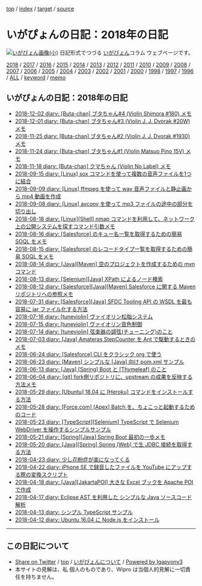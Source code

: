 [top](../index.html) / [index](index.html) / [target](http://www.igapyon.jp/igapyon/diary/2018/index.html) / [source](https://github.com/igapyon/diary/blob/master/2018/index.src.md) 

いがぴょんの日記：2018年の日記
=====================================================================================================
[![いがぴょん画像(小)](http://www.igapyon.jp/igapyon/diary/images/iga200306s.jpg "いがぴょん")](http://www.igapyon.jp/igapyon/diary/memo/memoigapyon.html) 日記形式でつづる [いがぴょん](http://www.igapyon.jp/igapyon/diary/memo/memoigapyon.html)コラム ウェブページです。


[2018](index.html)
/ [2017](../2017/index.html)
/ [2016](../2016/index.html)
/ [2015](../2015/index.html)
/ [2014](../2014/index.html)
/ [2013](../2013/index.html)
/ [2012](../2012/index.html)
/ [2011](../2011/index.html)
/ [2010](../2010/index.html)
/ [2009](../2009/index.html)
/ [2008](../2008/index.html)
/ [2007](../2007/index.html)
/ [2006](../2006/index.html)
/ [2005](../2005/index.html)
/ [2004](../2004/index.html)
/ [2003](../2003/index.html)
/ [2002](../2002/index.html)
/ [2001](../2001/index.html)
/ [2000](../2000/index.html)
/ [1998](../1998/index.html)
/ [1997](../1997/index.html)
/ [1996](../1996/index.html)
/ [ALL](../idxall.html)
 / [keyword](../keyword/index.html) / [memo](../memo/index.html)

## いがぴょんの日記：2018年の日記

* [2018-12-02 diary: [Buta-chan] ブタちゃん#4 (Violin Shimora #180) メモ](ig181202.html)
* [2018-12-01 diary: [Buta-chan] ブタちゃん#3 (Violin J. J. Dvorak #20W) メモ](ig181201.html)
* [2018-11-25 diary: [Buta-chan] ブタちゃん#2 (Violin J. J. Dvorak #1930) メモ](ig181125.html)
* [2018-11-24 diary: [Buta-chan] ブタちゃん#1 (Violin Matsuo Pino 15V) メモ](ig181124.html)
* [2018-11-18 diary: [Buta-chan] クマちゃん (Violin No Label) メモ](ig181118.html)
* [2018-09-15 diary: [Linux] sox コマンドを使って複数の音声ファイルを1つに結合](ig180915.html)
* [2018-09-09 diary: [Linux] ffmpeg を使って wav 音声ファイルと静止画から mp4 動画を作成](ig180909.html)
* [2018-09-08 diary: [Linux] avconv を使って mp3 ファイルの途中の部分を切り出し](ig180908.html)
* [2018-08-18 diary: [Linux][Shell] nmap コマンドを利用して、ネットワーク上の公開システムを探すコマンド引数メモ](ig180818.html)
* [2018-08-16 diary: [Salesforce] のキュー名一覧を取得するための簡易 SOQL をメモ](ig180816.html)
* [2018-08-15 diary: [Salesforce] のレコードタイプ一覧を取得するための簡易 SOQL をメモ](ig180815.html)
* [2018-08-14 diary: [Java][Maven] 空のプロジェクトを作成するための mvn コマンド](ig180814.html)
* [2018-08-13 diary: [Selenium][Java] XPath によるノード検索](ig180813.html)
* [2018-08-12 diary: [Salesforce][Java][Maven] Salesforce に関する Maven リポジトリへの参照メモ](ig180812.html)
* [2018-07-31 diary: [Salesforce][Java] SFDC Tooling API の WSDL を最も容易に jar ファイル化する方法](ig180731.html)
* [2018-07-16 diary: [tuneviolin] ヴァイオリン松脂システム](ig180716.html)
* [2018-07-15 diary: [tuneviolin] ヴァイオリン音色制御](ig180715.html)
* [2018-07-14 diary: [tuneviolin] 弦楽器の調弦(チューニング)のこと](ig180714.html)
* [2018-07-03 diary: [Java] Amateras StepCounter を Ant で駆動するときのメモ](ig180703.html)
* [2018-06-24 diary: [Salesforce] CLI をクラシック org で使う](ig180624.html)
* [2018-06-23 diary: [Maven] シンプルな [Java] 向け pom.xml サンプル](ig180623.html)
* [2018-06-13 diary: [Java] [Spring] Boot と [Thymeleaf] のこと](ig180613.html)
* [2018-06-04 diary: [git] fork側リポジトリに、upstream の成果を反映する方法メモ](ig180604.html)
* [2018-05-29 diary: [Ubuntu] 18.04 に [Heroku] コマンドをインストールする方法](ig180529.html)
* [2018-05-28 diary: [Force.com] [Apex] Batch を、ちょこっと起動するためのコード](ig180528.html)
* [2018-05-23 diary: [TypeScript][Selenium] TypeScript で Selenium WebDriver を操作するシンプルサンプル](ig180523.html)
* [2018-05-21 diary: [Spring][Java] Spring Boot 最初の一歩メモ](ig180521.html)
* [2018-05-20 diary: [Java][Spring] Spring (Web) で生 JDBC 接続を取得する方法](ig180520.html)
* [2018-04-23 diary: 少し花粉症が楽になってくる](ig180423.html)
* [2018-04-22 diary: iPhone SE で録音したファイルを YouTube にアップする際の変換スクリプト](ig180422.html)
* [2018-04-18 diary: [Java][JakartaPOI] 大きな Excel ブックを Apache POI で作成](ig180418.html)
* [2018-04-17 diary: Eclipse AST を利用した シンプルな Java ソースコード解析](ig180417.html)
* [2018-04-13 diary: シンプル TypeScript サンプル](ig180413.html)
* [2018-04-12 diary: Ubuntu 16.04 に Node.js をインストール](ig180412.html)


----------------------------------------------------------------------------------------------------

## この日記について

* [Share on Twitter](https://twitter.com/intent/tweet?hashtags=igapyon%2Cdiary%2C%E3%81%84%E3%81%8C%E3%81%B4%E3%82%87%E3%82%93&text=%E3%81%84%E3%81%8C%E3%81%B4%E3%82%87%E3%82%93%E3%81%AE%E6%97%A5%E8%A8%98%EF%BC%9A2018%E5%B9%B4%E3%81%AE%E6%97%A5%E8%A8%98&url=http%3A%2F%2Fwww.igapyon.jp%2Figapyon%2Fdiary%2F2018%2Findex.html) / [top](../index.html) / [いがぴょんについて](http://www.igapyon.jp/igapyon/diary/memo/memoigapyon.html) / [Powered by Igapyonv3](https://github.com/igapyon/igapyonv3)
* 本サイトの見解は、私 個人のものであり、Wipro は当個人的見解に一切責任を持ちません。 

